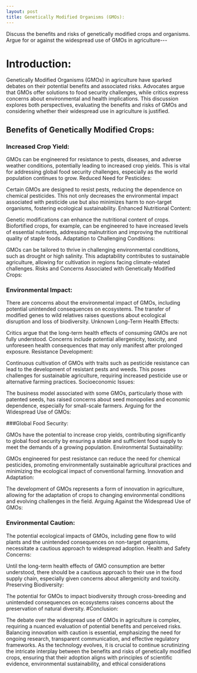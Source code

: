 ```yaml
---
layout: post
title: Genetically Modified Organisms (GMOs):
---
```


Discuss the benefits and risks of genetically modified crops and organisms. Argue for or against the widespread use of GMOs in agriculture---

# Introduction:

Genetically Modified Organisms (GMOs) in agriculture have sparked debates on their potential benefits and associated risks. Advocates argue that GMOs offer solutions to food security challenges, while critics express concerns about environmental and health implications. This discussion explores both perspectives, evaluating the benefits and risks of GMOs and considering whether their widespread use in agriculture is justified.

## Benefits of Genetically Modified Crops:

### Increased Crop Yield:

GMOs can be engineered for resistance to pests, diseases, and adverse weather conditions, potentially leading to increased crop yields. This is vital for addressing global food security challenges, especially as the world population continues to grow.
Reduced Need for Pesticides:

Certain GMOs are designed to resist pests, reducing the dependence on chemical pesticides. This not only decreases the environmental impact associated with pesticide use but also minimizes harm to non-target organisms, fostering ecological sustainability.
Enhanced Nutritional Content:

Genetic modifications can enhance the nutritional content of crops. Biofortified crops, for example, can be engineered to have increased levels of essential nutrients, addressing malnutrition and improving the nutritional quality of staple foods.
Adaptation to Challenging Conditions:

GMOs can be tailored to thrive in challenging environmental conditions, such as drought or high salinity. This adaptability contributes to sustainable agriculture, allowing for cultivation in regions facing climate-related challenges.
Risks and Concerns Associated with Genetically Modified Crops:

### Environmental Impact:

There are concerns about the environmental impact of GMOs, including potential unintended consequences on ecosystems. The transfer of modified genes to wild relatives raises questions about ecological disruption and loss of biodiversity.
Unknown Long-Term Health Effects:

Critics argue that the long-term health effects of consuming GMOs are not fully understood. Concerns include potential allergenicity, toxicity, and unforeseen health consequences that may only manifest after prolonged exposure.
Resistance Development:

Continuous cultivation of GMOs with traits such as pesticide resistance can lead to the development of resistant pests and weeds. This poses challenges for sustainable agriculture, requiring increased pesticide use or alternative farming practices.
Socioeconomic Issues:

The business model associated with some GMOs, particularly those with patented seeds, has raised concerns about seed monopolies and economic dependence, especially for small-scale farmers.
Arguing for the Widespread Use of GMOs:

###Global Food Security:

GMOs have the potential to increase crop yields, contributing significantly to global food security by ensuring a stable and sufficient food supply to meet the demands of a growing population.
Environmental Sustainability:

GMOs engineered for pest resistance can reduce the need for chemical pesticides, promoting environmentally sustainable agricultural practices and minimizing the ecological impact of conventional farming.
Innovation and Adaptation:

The development of GMOs represents a form of innovation in agriculture, allowing for the adaptation of crops to changing environmental conditions and evolving challenges in the field.
Arguing Against the Widespread Use of GMOs:

### Environmental Caution:

The potential ecological impacts of GMOs, including gene flow to wild plants and the unintended consequences on non-target organisms, necessitate a cautious approach to widespread adoption.
Health and Safety Concerns:

Until the long-term health effects of GMO consumption are better understood, there should be a cautious approach to their use in the food supply chain, especially given concerns about allergenicity and toxicity.
Preserving Biodiversity:

The potential for GMOs to impact biodiversity through cross-breeding and unintended consequences on ecosystems raises concerns about the preservation of natural diversity.
#Conclusion:

The debate over the widespread use of GMOs in agriculture is complex, requiring a nuanced evaluation of potential benefits and perceived risks. Balancing innovation with caution is essential, emphasizing the need for ongoing research, transparent communication, and effective regulatory frameworks. As the technology evolves, it is crucial to continue scrutinizing the intricate interplay between the benefits and risks of genetically modified crops, ensuring that their adoption aligns with principles of scientific evidence, environmental sustainability, and ethical considerations

